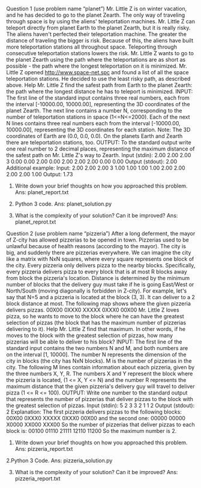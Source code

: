 Question 1 (use problem name “planet”)
Mr. Little Z is on winter vacation, and he has decided to go to the planet Zearth. The only way of traveling through space is
by using the aliens' teleportation machines. Mr. Little Z can teleport directly from planet Earth to the planet Zearth, but it is
really risky. The aliens haven't perfected their teleportation machine. The greater the distance of traveling the bigger is risk.
Because of this, the aliens have built more teleportation stations all throughout space. Teleporting through consecutive
teleportation stations lowers the risk.
Mr. Little Z wants to go to the planet Zearth using the path where the teleportations are as short as possible - the path where
the longest teleportation on it is minimized.
Mr. Little Z opened http://www.space-net.spc and found a list of all the space teleportation stations. He decided to use the
least risky path, as described above.
Help Mr. Little Z find the safest path from Earth to the planet Zearth: the path where the longest distance he has to teleport is
minimized.
INPUT:
The first line of the standard input contains three real numbers, each from the interval [-10000.00, 10000.00], representing
the 3D coordinates of the planet Zearth. The next line contains a number N, corresponding to the number of teleportation
stations in space (1<=N<=2000). Each of the next N lines contains three real numbers each from the interval [-10000.00,
10000.00], representing the 3D coordinates for each station.
Note: The 3D coordinates of Earth are (0.0, 0.0, 0.0). On the planets Earth and Zearth there are teleportation stations, too.
OUTPUT:
To the standard output write one real number to 2 decimal places, representing the maximum distance of the safest path on
Mr. Little Z's way to Zearth.
Input (stdin):
2.00 2.00 2.00
3
0.00 0.00 2.00
0.00 2.00 2.00
2.00 0.00 0.00
Output (stdout):
2.00
Additional example:
Input:
2.00 2.00 2.00
3
1.00 1.00 1.00
1.00 2.00 2.00
2.00 2.00 1.00
Output:
1.73
1. Write down your brief thoughts on how you approached this problem.
Ans: planet_report.txt

2. Python 3 code.
Ans: planet_solution.py

3. What is the complexity of your solution? Can it be improved?
Ans: planet_reprot.txt



Question 2 (use problem name “pizzeria”)
After a long deferment, the mayor of Z-city has allowed pizzerias to be opened in town. Pizzerias used to be unlawful
because of health reasons (according to the mayor). The city is big, and suddenly there are pizzerias everywhere.
We can imagine the city like a matrix with NxN squares, where every square represents one block of the city. Every pizzeria
only delivers pizza to the nearby blocks. Specifically, every pizzeria delivers pizza to every block that is at most R blocks
away from block the pizzeria's location. Distance is determined by the minimum number of blocks that the delivery guy must
take if he is going East/West or North/South (moving diagonally is forbidden in Z-city). For example, let's say that N=5 and a
pizzeria is located at the block (3, 3). It can deliver to a 2 block distance at most. The following map shows where the given
pizzeria delivers pizzas.
00X00
0XXX0
XXXXX
0XXX0
00X00
Mr. Little Z loves pizza, so he wants to move to the block where he can have the greatest selection of pizzas (the block that
has the maximum number of pizzerias delivering to it).
Help Mr. Little Z find that maximum. In other words, if he moves to the block with the greatest selection of pizzas, how many
pizzerias will be able to deliver to his block?
INPUT:
The first line of the standard input contains the two numbers N and M, and both numbers are on the interval [1, 10000]. The
number N represents the dimension of the city in blocks (the city has NxN blocks). M is the number of pizzerias in the city.
The following M lines contain information about each pizzeria, given by the three numbers X, Y, R. The numbers X and Y
represent the block where the pizzeria is located, (1 <= X, Y <= N) and the number R represents the maximum distance that
the given pizzeria's delivery guy will travel to deliver pizza (1 <= R <= 100).
OUTPUT:
Write one number to the standard output that represents the number of pizzerias that deliver pizzas to the block with the
greatest selection of pizzas.
Input (stdin):
5 2
3 3 2
1 1 2
Output (stdout):
2
Explanation:
The first pizzeria delivers pizzas to the following blocks:
00X00
0XXX0
XXXXX
0XXX0
00X00
and the second one:
00000
00000
X0000
XX000
XXX00
So the number of pizzerias that deliver pizzas to each block is:
00100
01110
21111
12110
11200
So the maximum number is 2.
1. Write down your brief thoughts on how you approached this problem.
Ans: pizzeria_report.txt

2.Python 3 Code.
Ans: pizzeria_solution.py

3. What is the complexity of your solution? Can it be improved?
Ans: pizzeria_report.txt

